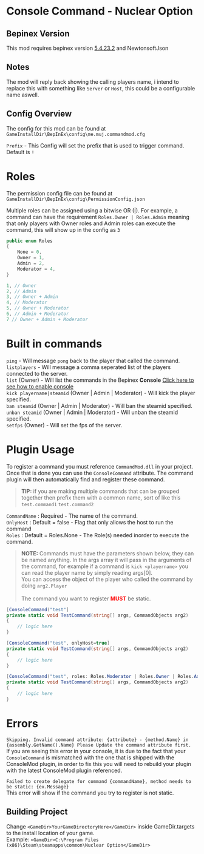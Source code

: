 # Console Command - Nuclear Option

## Bepinex Version
This mod requires bepinex version [5.4.23.2](https://github.com/BepInEx/BepInEx/releases/tag/v5.4.23.2) and NewtonsoftJson

## Notes
The mod will reply back showing the calling players name, i intend to replace this with something like `Server` or `Host`, this could be a configurable name aswell. 

## Config Overview

The config for this mod can be found at `GameInstallDir\BepInEx\config\me.muj.commandmod.cfg`

`Prefix` - This Config will set the prefix that is used to trigger command. Default is `!`

# Roles

The permission config file can be found at `GameInstallDir\BepInEx\config\PermissionConfig.json`

Multiple roles can be assigned using a bitwise OR (|). For example, a command can have the requirement `Roles.Owner | Roles.Admin`
meaning that only players with Owner roles and Admin roles can execute the command, this will show up in the config as `3`

```csharp
public enum Roles
{
    None = 0,
    Owner = 1,
    Admin = 2,
    Moderator = 4,
}

1, // Owner
2, // Admin
3, // Owner + Admin
4, // Moderator
5, // Owner + Moderator
6, // Admin + Moderator
7 // Owner + Admin + Moderator
```




# Built in commands

`ping` - Will message `pong` back to the player that called the command. <br>
`listplayers` - Will message a comma seperated list of the players connected to the server. <br>
`list` (Owner) - Will list the commands in the Bepinex **Console** [Click here to see how to enable console](https://docs.bepinex.dev/articles/user_guide/troubleshooting.html) <br>
`kick playername|steamid` (Owner | Admin | Moderator) - Will kick the player specified. <br>
`ban steamid` (Owner | Admin | Moderator) - Will ban the steamid specified. <br>
`unban steamid` (Owner | Admin | Moderator) - Will unban the steamid specified. <br>
`setfps` (Owner) - Will set the fps of the server.

# Plugin Usage

To register a command you must reference `CommandMod.dll` in your project. Once that is done you can use the `ConsoleCommand` attribute. 
The command plugin will then automatically find and register these command. <br>

> **TIP:** if you are making multiple commands that can be grouped together then prefix them with a common name, sort of like this `test.command1` `test.command2` <br/> 

`CommandName` : Required - The name of the command. <br> 
`OnlyHost` : Default = false - Flag that only allows the host to run the command <br>
`Roles` : Default = Roles.None - The Role(s) needed inorder to execute the command.

>**NOTE:** Commands must have the parameters shown below, they can be named anything. In the args array it will pass in the arguments of the command, 
> for example if a command is `kick <playername>` you can read the player name by simply reading args[0].
> <br/>
> You can access the object of the player who called the command by doing `arg2.Player` <br>
> <br>
> The command you want to register <b style="color:red;">MUST</b> be static.

```csharp
[ConsoleCommand("test"]
private static void TestCommand(string[] args, CommandObjects arg2)
{
    // logic here
}

[ConsoleCommand("test", onlyHost=true]
private static void TestCommand(string[] args, CommandObjects arg2)
{
    // logic here
}

[ConsoleCommand("test", roles: Roles.Moderator | Roles.Owner | Roles.Admin)]
private static void TestCommand(string[] args, CommandObjects arg2)
{
    // logic here
}
```

# Errors

`Skipping. Invalid command attribute: {attribute} - {method.Name} in {assembly.GetName().Name} Please Update the command attribute first.` <br>
If you are seeing this error in your console, it is due to the fact that your `ConsoleCommand` is mismatched with the one that is shipped with the ConsoleMod plugin, 
in order to fix this you will need to rebuild your plugin with the latest ConsoleMod plugin referenced.

`Failed to create delegate for command {commandName}, method needs to be static: {ex.Message}` <br>
This error will show if the command you try to register is not static.

## Building Project

Change `<GameDir>YourGameDirectoryHere</GameDir>` inside GameDir.targets to the install location of your game. <br>
Example: `<GameDir>C:\Program Files (x86)\Steam\steamapps\common\Nuclear Option</GameDir>`